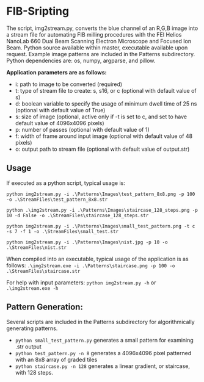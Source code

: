 # FIB-Sripting

The script, img2stream.py, converts the blue channel of an R,G,B image into a stream file for automating FIB milling procedures with the FEI Helios NanoLab 660 Dual Beam Scanning Electron Microscope and Focused Ion Beam. Python source available within master, executable available upon request. Example image patterns are included in the Patterns subdirectory. Python dependencies are: os, numpy, argparse, and pillow.

**Application parameters are as follows:**
- i: path to image to be converted (required)
- t: type of stream file to create: s, s16, or c (optional with default value of s)
- d: boolean variable to specify the usage of minimum dwell time of 25 ns (optional with default value of True)
- s: size of image (optional, active only if -t is set to c, and set to have default value of 4096x4096 pixels)
- p: number of passes (optional with default value of 1)
- f: width of frame around input image (optional with default value of 48 pixels)
- o: output path to stream file (optional with default value of output.str)

## Usage
If executed as a python script, typical usage is:

`python img2stream.py -i .\Patterns\Images\test_pattern_8x8.png -p 100 -o .\StreamFiles\test_pattern_8x8.str`

`python .\img2stream.py -i .\Patterns\Images\staircase_128_steps.png -p 10 -d False -o .\StreamFiles\staircase_128_steps.str`

`python img2stream.py -i .\Patterns\Images\small_test_pattern.png -t c -s 7 -f 1 -o .\StreamFiles\small_test.str`

`python img2stream.py -i .\Patterns\Images\nist.jpg -p 10 -o .\StreamFiles\nist.str`



When compiled into an executable, typical usage of the application is as follows:
`.\img2stream.exe -i .\Patterns\staircase.png -p 100 -o .\StreamFiles\staircase.str`


For help with input parameters:
`python img2stream.py -h`
or
`.\img2stream.exe -h`


## Pattern Generation:
Several scripts are included in the Patterns subdirectory for algorithmically generating patterns. 
- `python small_test_pattern.py` generates a small pattern for examining .str output
- `python test_pattern.py -n 8` generates a 4096x4096 pixel patterned with an 8x8 array of graded tiles 
- `python staircase.py -n 128` generates a linear gradient, or staircase, with 128 steps.
